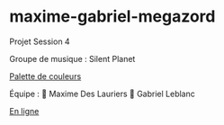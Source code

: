 # maxime-gabriel-megazord
Projet Session 4

Groupe de musique : Silent Planet

[Palette de couleurs](https://coolors.co/palette/f0bb3c-e96938-0b7b6f-07443d-2e241a)

Équipe : 
🔴 Maxime Des Lauriers
🔵 Gabriel Leblanc

[En ligne](https://nihlux.github.io/maxime-gabriel-megazord/)
